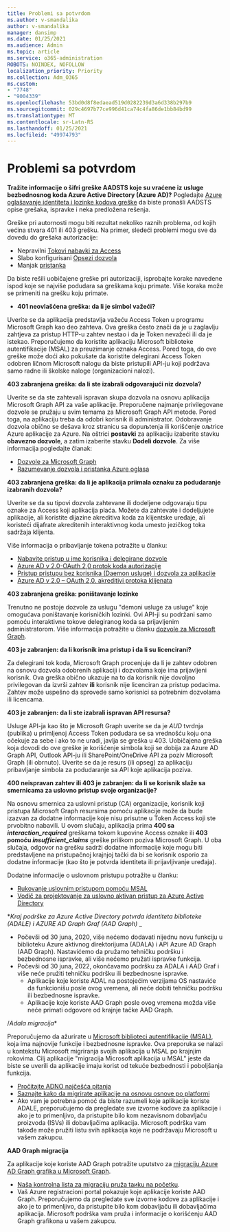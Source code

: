 ```yaml
---
title: Problemi sa potvrdom
ms.author: v-smandalika
author: v-smandalika
manager: dansimp
ms.date: 01/25/2021
ms.audience: Admin
ms.topic: article
ms.service: o365-administration
ROBOTS: NOINDEX, NOFOLLOW
localization_priority: Priority
ms.collection: Adm_O365
ms.custom:
- "7748"
- "9004339"
ms.openlocfilehash: 53bd0d8f8edaead519d0282239d3a6d338b297b9
ms.sourcegitcommit: 029c4697b77ce996d41ca74c4fa86de1bb84bd99
ms.translationtype: MT
ms.contentlocale: sr-Latn-RS
ms.lasthandoff: 01/25/2021
ms.locfileid: "49974793"
---
```

# <a name="authentication-issues"></a>Problemi sa potvrdom

**Tražite informacije o šifri greške AADSTS koje su vraćene iz usluge bezbednosnog koda Azure Active Directory (Azure AD)?** Pogledajte [Azure oglašavanje identiteta i lozinke kodova greške](https://docs.microsoft.com/azure/active-directory/develop/reference-aadsts-error-codes) da biste pronašli AADSTS opise grešaka, ispravke i neka predložena rešenja.

Greške pri autornosti mogu biti rezultat nekoliko raznih problema, od kojih većina stvara 401 ili 403 grešku. Na primer, sledeći problemi mogu sve da dovedu do grešaka autorizacije:

- Nepravilni [Tokovi nabavki za Access](https://docs.microsoft.com/azure/active-directory/develop/authentication-vs-authorization) 
- Slabo konfigurisani [Opsezi dozvola](https://docs.microsoft.com/azure/active-directory/develop/v2-permissions-and-consent) 
- Manjak [pristanka](https://docs.microsoft.com/azure/active-directory/develop/howto-convert-app-to-be-multi-tenant#understanding-user-and-admin-consent)

Da biste rešili uobičajene greške pri autorizaciji, isprobajte korake navedene ispod koje se najviše podudara sa greškama koju primate. Više koraka može se primeniti na grešku koju primate.

- **401 neovlašćena greška: da li je simbol važeći?**

Uverite se da aplikacija predstavlja važeću Access Token u programu Microsoft Graph kao deo zahteva. Ova greška često znači da je u zaglavlju zahtjeva za pristup HTTP-u zahtev nestao i da je Token nevažeći ili da je istekao. Preporučujemo da koristite aplikaciju Microsoft biblioteke autentifikacije (MSAL) za preuzimanje oznaka Access. Pored toga, do ove greške može doći ako pokušate da koristite delegirani Access Token odobren ličnom Microsoft nalogu da biste pristupili API-ju koji podržava samo radne ili školske naloge (organizacioni nalozi).

**403 zabranjena greška: da li ste izabrali odgovarajući niz dozvola?**

Uverite se da ste zahtevali ispravan skupa dozvola na osnovu aplikacija Microsoft Graph API za vaše aplikacije. Preporučene najmanje privilegovane dozvole se pružaju u svim temama za Microsoft Graph API metode. Pored toga, na aplikaciju treba da odobri korisnik ili administrator. Odobravanje dozvola obično se dešava kroz stranicu sa dopuљtenja ili korišćenje oљtrice Azure aplikacije za Azure. Na oštrici **postavki** za aplikaciju izaberite stavku **obavezno dozvole**, a zatim izaberite stavku **Dodeli dozvole**. Za više informacija pogledajte članak:

- [Dozvole za Microsoft Graph](https://docs.microsoft.com/graph/permissions-reference) 
- [Razumevanje dozvola i pristanka Azure oglasa](https://docs.microsoft.com/azure/active-directory/develop/v2-permissions-and-consent)

**403 zabranjena greška: da li je aplikacija priimala oznaku za podudaranje izabranih dozvola?**

Uverite se da su tipovi dozvola zahtevane ili dodeljene odgovaraju tipu oznake za Access koji aplikacija plaća. Možete da zahtevate i dodeljujete aplikacije, ali koristite dijazine akreditiva koda za klijentske uređaje, ali koristeći dijafrate akreditenih interaktivnog koda umesto jezičkog toka sadržaja klijenta.

Više informacija o pribavljanje tokena potražite u članku:

- [Nabavite pristup u ime korisnika i delegirane dozvole](https://docs.microsoft.com/graph/auth-v2-user) 
- [Azure AD v 2.0-OAuth 2,0 protok koda autorizacije](https://docs.microsoft.com/azure/active-directory/develop/v2-oauth2-auth-code-flow) 
- [Pristup pristupu bez korisnika (Daemon usluge) i dozvola za aplikacije](https://docs.microsoft.com/graph/auth-v2-service) 
- [Azure AD v 2.0 – OAuth 2,0. akreditivi protoka klijenata](https://docs.microsoft.com/azure/active-directory/develop/v2-oauth2-client-creds-grant-flow)

**403 zabranjena greška: poništavanje lozinke**

Trenutno ne postoje dozvole za uslugu "demoni usluge za usluge" koje omogućava poništavanje korisničkih lozinki. Ovi API-ji su podržani samo pomoću interaktivne tokove delegiranog koda sa prijavljenim administratorom. Više informacija potražite u članku [dozvole za Microsoft Graph](https://docs.microsoft.com/graph/permissions-reference).

**403 je zabranjen: da li korisnik ima pristup i da li su licencirani?**

Za delegirani tok koda, Microsoft Graph procenjuje da li je zahtev odobren na osnovu dozvola odobrenih aplikaciji i dozvolama koje ima prijavljeni korisnik. Ova greška obično ukazuje na to da korisnik nije dovoljno privilegovan da izvrši zahtev **ili** korisnik nije licenciran za pristup podacima. Zahtev može uspešno da sprovede samo korisnici sa potrebnim dozvolama ili licencama.

**403 je zabranjen: da li ste izabrali ispravan API resursa?**

Usluge API-ja kao što je Microsoft Graph uverite se da je *AUD* tvrdnja (publika) u primljenoj Access Token podudara se sa vrednošću koju ona očekuje za sebe i ako to ne uradi, javlja se greška u 403. Uobičajena greška koja dovodi do ove greške je korišćenje simbola koji se dobija za Azure AD Graph API, Outlook API-ju ili SharePoint/OneDrive API za poziv Microsoft Graph (ili obrnuto). Uverite se da je resurs (ili opseg) za aplikaciju pribavljanje simbola za podudaranje sa API koje aplikacija poziva.

**400 neispravan zahtev ili 403 je zabranjen: da li se korisnik slaže sa smernicama za uslovno pristup svoje organizacije?**

Na osnovu smernica za uslovni pristup (CA) organizacije, korisnik koji pristupa Microsoft Graph resursima pomoću aplikacije može da bude izazvan za dodatne informacije koje nisu prisutne u Token Access koji ste prvobitno nabavili. U ovom slučaju, aplikacija prima **400 sa *interaction_required*** greškama tokom kupovine Access oznake ili **403 pomoću *insufficient_claims*** greške prilikom poziva Microsoft Graph. U oba slučaja, odgovor na grešku sadrži dodatne informacije koje mogu biti predstavljene na pristupačnoj krajnjoj tački da bi se korisnik osporio za dodatne informacije (kao što je potvrda identiteta ili prijavljivanje uređaja).

Dodatne informacije o uslovnom pristupu potražite u članku:

- [Rukovanje uslovnim pristupom pomoću MSAL](https://docs.microsoft.com/azure/active-directory/develop/msal-error-handling-dotnet#conditional-access-and-claims-challenges) 
- [Vodič za projektovanje za uslovno aktivan pristup za Azure Active Directory](https://docs.microsoft.com/azure/active-directory/develop/v2-conditional-access-dev-guide)

**_Kraj podrške za Azure Active Directory potvrda identiteta biblioteke (ADALE) i AZURE AD Graph Graf (AAD Graph)_* _

- Počevši od 30 juna, 2020, više nećemo dodavati nijednu novu funkciju u biblioteku Azure aktivnog direktorijuma (ADALA) i API Azure AD Graph (AAD Graph). Nastavićemo da pružamo tehničku podršku i bezbednosne ispravke, ali više nećemo pružati ispravke funkcija.
- Počevši od 30 juna, 2022, okončavamo podršku za ADALA i AAD Graf i više neće pružiti tehničku podršku ili bezbednosne ispravke.
    - Aplikacije koje koriste ADAL na postojećim verzijama OS nastaviće da funkcionišu posle ovog vremena, ali neće dobiti tehničku podršku ili bezbednosne ispravke.
    - Aplikacije koje koriste AAD Graph posle ovog vremena možda više neće primati odgovore od krajnje tačke AAD Graph.

/*Adala migracija**

Preporučujemo da ažurirate u [Microsoft biblioteci autentifikacije (MSAL)](https://docs.microsoft.com/azure/active-directory/develop/v2-overview), koja ima najnovije funkcije i bezbednosne ispravke. Ova preporuka se nalazi u kontekstu Microsoft migriranja svojih aplikacija u MSAL po krajnjim rokovima. Cilj aplikacije "migracija Microsoft aplikacija u MSAL" jeste da biste se uverili da aplikacije imaju korist od tekuće bezbednosti i poboljšanja funkcija.

- [Pročitajte ADNO najčešća pitanja](https://docs.microsoft.com/azure/active-directory/develop/msal-migration#frequently-asked-questions-faq) 
- [Saznajte kako da migrirate aplikacije na osnovu osnove po platformi](https://docs.microsoft.com/azure/active-directory/develop/msal-migration#frequently-asked-questions-faq) 
- Ako vam je potrebna pomoć da biste razumeli koje aplikacije koriste ADALE, preporučujemo da pregledate sve izvorne kodove za aplikacije i ako je to primenljivo, da pristupite bilo kom nezavisnom dobavljaču proizvoda (ISVs) ili dobavljačima aplikacija. Microsoft podrška vam takođe može pružiti listu svih aplikacija koje ne podržavaju Microsoft u vašem zakupcu.

**AAD Graph migracija**

Za aplikacije koje koriste AAD Graph potražite uputstvo za [migraciju Azure AD Graph grafika u Microsoft Graph](https://docs.microsoft.com/graph/migrate-azure-ad-graph-planning-checklist?view=graph-rest-1.0&preserve-view=true).

- [Naša kontrolna lista za migraciju pruža taиku na početku](https://docs.microsoft.com/graph/migrate-azure-ad-graph-planning-checklist). 
- Vaš Azure registracioni portal pokazuje koje aplikacije koriste AAD Graph. Preporučujemo da pregledate sve izvorne kodove za aplikacije i ako je to primenljivo, da pristupite bilo kom dobavljaču ili dobavljačima aplikacija. Microsoft podrška vam pruža i informacije o korišćenju AAD Graph grafikona u vašem zakupcu.

 










